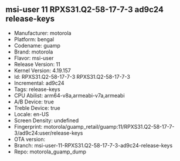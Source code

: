 ## msi-user 11 RPXS31.Q2-58-17-7-3 ad9c24 release-keys
- Manufacturer: motorola
- Platform: bengal
- Codename: guamp
- Brand: motorola
- Flavor: msi-user
- Release Version: 11
- Kernel Version: 4.19.157
- Id: RPXS31.Q2-58-17-7-3
RPXS31.Q2-58-17-7-3
- Incremental: ad9c24
- Tags: release-keys
- CPU Abilist: arm64-v8a,armeabi-v7a,armeabi
- A/B Device: true
- Treble Device: true
- Locale: en-US
- Screen Density: undefined
- Fingerprint: motorola/guamp_retail/guamp:11/RPXS31.Q2-58-17-7-3/ad9c24:user/release-keys
- OTA version: 
- Branch: msi-user-11-RPXS31.Q2-58-17-7-3-ad9c24-release-keys
- Repo: motorola_guamp_dump

